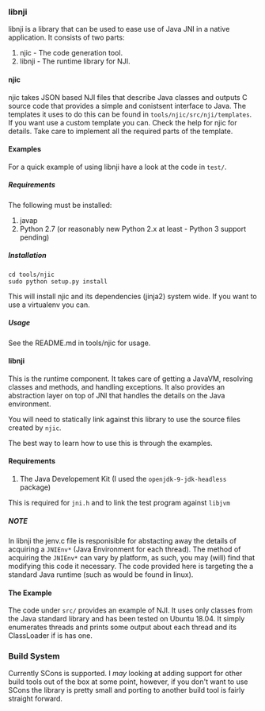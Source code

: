 ### libnji ###

libnji is a library that can be used to ease use of Java JNI in a native
application. It consists of two parts:

 1. njic - The code generation tool.
 2. libnji - The runtime library for NJI.


#### njic ####

njic takes JSON based NJI files that describe Java classes and outputs C source
code that provides a simple and conistsent interface to Java. The templates it
uses to do this can be found in `tools/njic/src/nji/templates`. If you want use
a custom template you can. Check the help for njic for details. Take care to
implement all the required parts of the template.

#### Examples ####

For a quick example of using libnji have a look at the code in `test/`.

##### Requirements #####

The following must be installed:

 1. javap
 2. Python 2.7 (or reasonably new Python 2.x at least - Python 3 support pending)

##### Installation #####
    
    cd tools/njic
    sudo python setup.py install

This will install njic and its dependencies (jinja2) system wide. If you want
to use a virtualenv you can.

##### Usage #####

See the README.md in tools/njic for usage.


#### libnji ####

This is the runtime component. It takes care of getting a JavaVM, resolving
classes and methods, and handling exceptions. It also provides an abstraction
layer on top of JNI that handles the details on the Java environment.

You will need to statically link against this library to use the source files
created by ```njic```.

The best way to learn how to use this is through the examples.

#### Requirements ####

 1. The Java Developement Kit (I used the `openjdk-9-jdk-headless` package)

This is required for `jni.h` and to link the test program against `libjvm`
 
##### NOTE #####

In libnji the jenv.c file is responisible for abstacting away the details of
acquiring a ```JNIEnv*``` (Java Environment for each thread). The method of
acquiring the ```JNIEnv*``` can vary by platform, as such, you may (will) find
that modifying this code it necessary. The code provided here is targeting the
a standard Java runtime (such as would be found in linux).


#### The Example ####

The code under ```src/``` provides an example of NJI. It uses only classes from
the Java standard library and has been tested on Ubuntu 18.04. It simply
enumerates threads and prints some output about each thread and its ClassLoader
if is has one.

### Build System ###

Currently SCons is supported. I *may* looking at adding support for other build
tools out of the box at some point, however, if you don't want to use SCons the
library is pretty small and porting to another build tool is fairly straight
forward.
